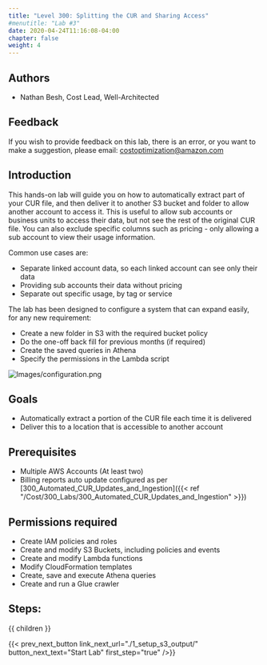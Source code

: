 ```yaml
---
title: "Level 300: Splitting the CUR and Sharing Access"
#menutitle: "Lab #3"
date: 2020-04-24T11:16:08-04:00
chapter: false
weight: 4
---
```

## Authors
- Nathan Besh, Cost Lead, Well-Architected

## Feedback
If you wish to provide feedback on this lab, there is an error, or you want to make a suggestion, please email: costoptimization@amazon.com

## Introduction
 This hands-on lab will guide you on how to automatically extract part of your CUR file, and then deliver it to another S3 bucket and folder to allow another account to access it. This is useful to allow sub accounts or business units to access their data, but not see the rest of the original CUR file. You can also exclude specific columns such as pricing - only allowing a sub account to view their usage information.


Common use cases are:

 - Separate linked account data, so each linked account can see only their data
 - Providing sub accounts their data without pricing
 - Separate out specific usage, by tag or service


The lab has been designed to configure a system that can expand easily, for any new requirement:

 - Create a new folder in S3 with the required bucket policy
 - Do the one-off back fill for previous months (if required)
 - Create the saved queries in Athena
 - Specify the permissions in the Lambda script


![Images/configuration.png](/Cost/300_Splitting_Sharing_CUR_Access/Images/configuration.png)

## Goals
- Automatically extract a portion of the CUR file each time it is delivered
- Deliver this to a location that is accessible to another account


## Prerequisites
- Multiple AWS Accounts (At least two)
- Billing reports auto update configured as per [300_Automated_CUR_Updates_and_Ingestion]({{< ref "/Cost/300_Labs/300_Automated_CUR_Updates_and_Ingestion" >}})


## Permissions required
- Create IAM policies and roles
- Create and modify S3 Buckets, including policies and events
- Create and modify Lambda functions
- Modify CloudFormation templates
- Create, save and execute Athena queries
- Create and run a Glue crawler

## Steps:
{{ children }}

{{< prev_next_button link_next_url="./1_setup_s3_output/" button_next_text="Start Lab" first_step="true" />}}